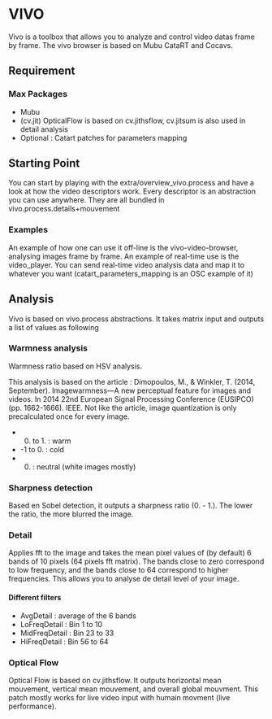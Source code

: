# VIVO 
Vivo is a toolbox that allows you to analyze and control video datas frame by frame.
The vivo browser is based on Mubu CataRT and Cocavs.

## Requirement
### Max Packages 
* Mubu
* (cv.jit) OpticalFlow is based on cv.jithsflow, cv.jitsum is also used in detail analysis
* Optional : Catart patches for parameters mapping

## Starting Point
You can start by playing with the extra/overview_vivo.process and have a look at how the video descriptors work. 
Every descriptor is an abstraction you can use anywhere.
They are all bundled in vivo.process.details+mouvement
### Examples
An example of how one can use it off-line is the vivo-video-browser, analysing images frame by frame.
An example of real-time use is the video_player. You can send real-time video analysis data and map it to whatever you want (catart_parameters_mapping is an OSC example of it)

## Analysis 
Vivo is based on vivo.process abstractions. It takes matrix input and outputs a list of values as following 

### Warmness analysis 
Warmness ratio based on HSV analysis. 

This analysis is based on the article : Dimopoulos, M., & Winkler, T. (2014, September). Imagewarmness—A new perceptual feature for images and videos. In 2014 22nd European Signal Processing Conference (EUSIPCO) (pp. 1662-1666). IEEE.
Not like the article, image quantization is only precalculated once for every image.
* 0. to 1. : warm
* -1 to 0. : cold
* 0. : neutral (white images mostly)


### Sharpness detection
Based en Sobel detection, it outputs a sharpness ratio (0. - 1.). The lower the ratio, the more blurred the image.

### Detail
Applies fft to the image and takes the mean pixel values of (by default) 6 bands of 10 pixels (64 pixels fft matrix). The bands close to zero correspond to low frequency, and the bands close to 64 correspond to higher frequencies.
This allows you to analyse de detail level of your image. 

#### Different filters

* AvgDetail : average of the 6 bands
* LoFreqDetail : Bin 1 to 10
* MidFreqDetail : Bin 23 to 33
* HiFreqDetail : Bin 56 to 64
 


### Optical Flow
Optical Flow is based on cv.jithsflow. It outputs horizontal mean mouvement, vertical mean mouvement, and overall global mouvment.
This patch mostly works for live video input with humain movment (live performance).
